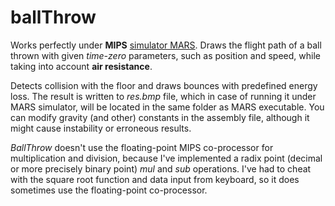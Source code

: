 # ballThrow
Works perfectly under **MIPS** [simulator MARS](http://courses.missouristate.edu/KenVollmar/mars/). Draws the flight path of a ball thrown with given *time-zero* parameters, such as position and speed, while taking into account **air resistance**.

Detects collision with the floor and draws bounces with predefined energy loss. The result is written to *res.bmp* file, which in case of running it under MARS simulator, will be located in the same folder as MARS executable. You can modify gravity (and other) constants in the assembly file, although it might cause instability or erroneous results.

*BallThrow* doesn't use the floating-point MIPS co-processor for multiplication and division, because I've implemented a radix  point (decimal or more precisely binary point) *mul* and *sub* operations. I've had to cheat with the square root function and data input from keyboard, so it does sometimes use the floating-point co-processor.
